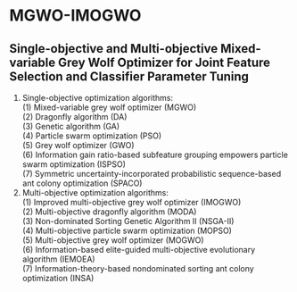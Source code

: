 # MGWO-IMOGWO
## Single-objective and Multi-objective Mixed-variable Grey Wolf Optimizer for Joint Feature Selection and Classifier Parameter Tuning
1. Single-objective optimization algorithms: <br>
(1) Mixed-variable grey wolf optimizer (MGWO) <br>
(2) Dragonfly algorithm (DA) <br>
(3) Genetic algorithm (GA) <br>
(4) Particle swarm optimization (PSO) <br>
(5) Grey wolf optimizer (GWO) <br>
(6) Information gain ratio-based subfeature grouping empowers particle swarm optimization (ISPSO) <br>
(7) Symmetric uncertainty-incorporated probabilistic sequence-based ant colony optimization (SPACO) <br>
2. Multi-objective optimization algorithms: <br>
(1) Improved multi-objective grey wolf optimizer (IMOGWO) <br>
(2) Multi-objective dragonfly algorithm (MODA) <br>
(3) Non-dominated Sorting Genetic Algorithm II (NSGA-II) <br>
(4) Multi-objective particle swarm optimization (MOPSO) <br>
(5) Multi-objective grey wolf optimizer (MOGWO) <br>
(6) Information-based elite-guided multi-objective evolutionary algorithm (IEMOEA) <br>
(7) Information-theory-based nondominated sorting ant colony optimization (INSA) <br>
